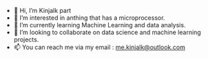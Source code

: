 - 👋 Hi, I’m Kinjalk part
- 👀 I’m interested in anthing that has a microprocessor. 
- 🌱 I’m currently learning Machine Learning and data analysis. 
- 💞️ I’m looking to collaborate on data science and machine learning projects.
- 📫 You can reach me via my email : me.kinjalk@outlook.com

